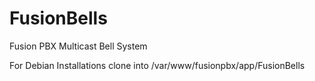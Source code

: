 # FusionBells
Fusion PBX Multicast Bell System

For Debian Installations clone into
/var/www/fusionpbx/app/FusionBells
